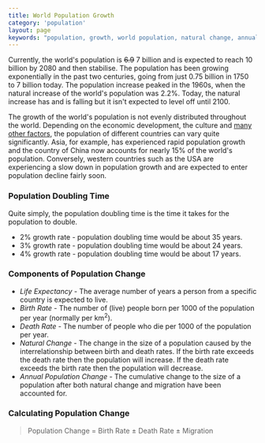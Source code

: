 ```yaml
---
title: World Population Growth
category: 'population'
layout: page
keywords: "population, growth, world population, natural change, annual population change"
---
```


Currently, the world's population is <del>6.9</del> 7 billion and is expected to reach 10 billion by 2080 and then stabilise. The population has been growing exponentially in the past two centuries, going from just 0.75 billion in 1750 to 7 billion today. The population increase peaked in the 1960s, when the natural increase of the world's population was 2.2%. Today, the natural increase has and is falling but it isn't expected to level off until 2100. 

The growth of the world's population is not evenly distributed throughout the world. Depending on the economic development, the culture and [many other factors](/population/factors-effecting-world-population/), the population of different countries can vary quite significantly. Asia, for example, has experienced rapid population growth and the country of China now accounts for nearly 15% of the world's population. Conversely, western countries such as the USA are experiencing a slow down in population growth and are expected to enter population decline fairly soon. 

### Population Doubling Time

Quite simply, the population doubling time is the time it takes for the population to double. 

- 2% growth rate - population doubling time would be about 35 years.
- 3% growth rate - population doubling time would be about 24 years. 
- 4% growth rate - population doubling time would be about 17 years.

### Components of  Population Change

- *Life Expectancy* - The average number of years a person from a specific country is expected to live. 
- *Birth Rate* - The number of (live) people born per 1000 of the population per year (normally per km<sup>2</sup>).
- *Death Rate* - The number of people who die per 1000 of the population per year. 
- *Natural Change* - The change in the size of a population caused by the interrelationship between birth and death rates. If the birth rate exceeds the death rate then the population will increase. If the death rate exceeds the birth rate then the population will decrease.
- *Annual Population Change* - The cumulative change to the size of a population after both natural change and migration have been accounted for.

### Calculating Population Change

> Population Change = Birth Rate ± Death Rate ± Migration